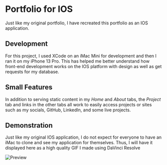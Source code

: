 # Portfolio for IOS

Just like my original portfolio, I have recreated this portfolio as an IOS application.

## Development

For this project, I used XCode on an iMac Mini for development and then I ran it on my iPhone 13
Pro. This has helped me better understand how front-end development works on the IOS platform
with design as well as get requests for my database. 

## Small Features

In addition to serving static content in my _Home_ and _About_ tabs, the _Project_ tab and links in
the other tabs all work to easily access projects or sites such as my socials, GitHub, LinkedIn, and
some live projects.

## Demonstration

Just like my original IOS application, I do not expect for everyone to have an iMac to clone
and see my application for themselves. Thus, I will have it displayed here as a high
quality GIF I made using DaVinci Resolve

![Preview][1]

[1]: preview.gif